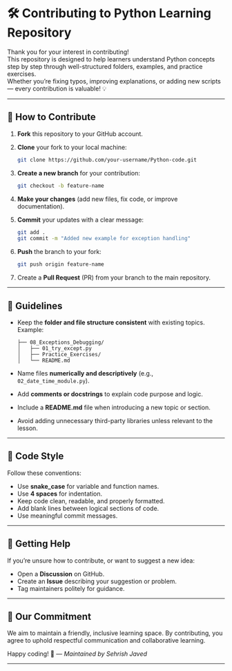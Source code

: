 # 🛠️ Contributing to Python Learning Repository

Thank you for your interest in contributing!  
This repository is designed to help learners understand Python concepts step by step through well-structured folders, examples, and practice exercises.  
Whether you’re fixing typos, improving explanations, or adding new scripts — every contribution is valuable! 💡

---

## 🧩 How to Contribute

1. **Fork** this repository to your GitHub account.  
2. **Clone** your fork to your local machine:
   ```bash
   git clone https://github.com/your-username/Python-code.git
   ```

3. **Create a new branch** for your contribution:

   ```bash
   git checkout -b feature-name
   ```
4. **Make your changes** (add new files, fix code, or improve documentation).
5. **Commit** your updates with a clear message:

   ```bash
   git add .
   git commit -m "Added new example for exception handling"
   ```
6. **Push** the branch to your fork:

   ```bash
   git push origin feature-name
   ```
7. Create a **Pull Request** (PR) from your branch to the main repository.

---

## 🧠 Guidelines

* Keep the **folder and file structure consistent** with existing topics.
  Example:

  ```
  ├── 08_Exceptions_Debugging/
  │   ├── 01_try_except.py
  │   ├── Practice_Exercises/
  │   └── README.md
  ```
* Name files **numerically and descriptively** (e.g., `02_date_time_module.py`).
* Add **comments or docstrings** to explain code purpose and logic.
* Include a **README.md** file when introducing a new topic or section.
* Avoid adding unnecessary third-party libraries unless relevant to the lesson.

---

## 🧾 Code Style

Follow these conventions:

* Use **snake_case** for variable and function names.
* Use **4 spaces** for indentation.
* Keep code clean, readable, and properly formatted.
* Add blank lines between logical sections of code.
* Use meaningful commit messages.

---

## 💬 Getting Help

If you’re unsure how to contribute, or want to suggest a new idea:

* Open a **Discussion** on GitHub.
* Create an **Issue** describing your suggestion or problem.
* Tag maintainers politely for guidance.

---

## 🤝 Our Commitment

We aim to maintain a friendly, inclusive learning space.
By contributing, you agree to uphold respectful communication and collaborative learning.

Happy coding! 🚀
— *Maintained by Sehrish Javed*

---
